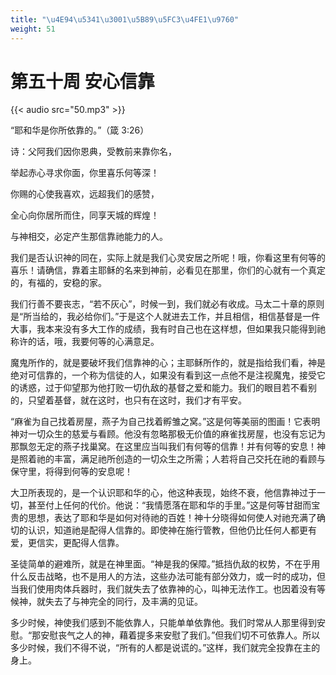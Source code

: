 ```yaml
---
title: "\u4E94\u5341\u3001\u5B89\u5FC3\u4FE1\u9760"
weight: 51
---
```


# 第五十周 安心信靠

{{< audio src="50.mp3" >}}


“耶和华是你所依靠的。”（箴 3:26）

诗：父阿我们因你恩典，受教前来靠你名，

举起赤心寻求你面，你里喜乐何等深！

你赐的心使我喜欢，远超我们的感赞，

全心向你居所而住，同享天城的辉煌！

与神相交，必定产生那信靠祂能力的人。

我们是否认识神的同在，实际上就是我们心灵安居之所呢！哦，你看这里有何等的喜乐！请确信，靠着主耶稣的名来到神前，必看见在那里，你们的心就有一个真定的，有福的，安稳的家。

我们行善不要丧志，“若不灰心”，时候一到，我们就必有收成。马太二十章的原则是“所当给的，我必给你们。”于是这个人就进去工作，并且相信，相信基督是一件大事，我本来没有多大工作的成绩，我有时自己也在这样想，但如果我只能得到祂称许的话，哦，我要何等的心满意足。

魔鬼所作的，就是要破坏我们信靠神的心；主耶稣所作的，就是指给我们看，神是绝对可信靠的，一个称为信徒的人，如果没有看到这一点他不是注视魔鬼，接受它的诱惑，过于仰望那为他打败一切仇敌的基督之爱和能力。我们的眼目若不看别的，只望着基督，就在这时，也只有在这时，我们才有平安。

“麻雀为自己找着房屋，燕子为自己找着孵雏之窝。”这是何等美丽的图画！它表明神对一切众生的慈爱与看顾。他没有忽略那极无价值的麻雀找房屋，也没有忘记为那飘忽无定的燕子找巢窝。在这里应当叫我们有何等的信靠！并有何等的安息！神是照着祂的丰富，满足祂所创造的一切众生之所需；人若将自己交托在祂的看顾与保守里，将得到何等的安息呢！

大卫所表现的，是一个认识耶和华的心，他这种表现，始终不衰，他信靠神过于一切，甚至付上任何的代价。他说：“我情愿落在耶和华的手里。”这是何等甘甜而宝贵的思想，表达了耶和华是如何对待祂的百姓！神十分晓得如何使人对祂充满了确切的认识，知道祂是配得人信靠的。即使神在施行管教，但他仍比任何人都更有爱，更信实，更配得人信靠。

圣徒简单的避难所，就是在神里面。“神是我的保障。”抵挡仇敌的权势，不在乎用什么反击战略，也不是用人的方法，这些办法可能有部分效力，或一时的成功，但当我们使用肉体兵器时，我们就失去了依靠神的心，叫神无法作工。也因着没有等候神，就失去了与神完全的同行，及丰满的见证。

多少时候，神使我们感到不能依靠人，只能单单依靠他。我们时常从人那里得到安慰。“那安慰丧气之人的神，藉着提多来安慰了我们。”但我们切不可依靠人。所以多少时候，我们不得不说，“所有的人都是说谎的。”这样，我们就完全投靠在主的身上。